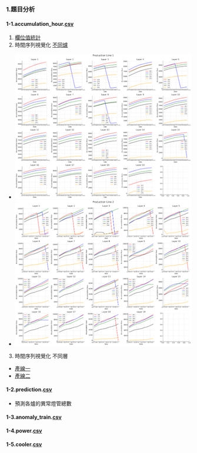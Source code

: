### 1.題目分析
#### 1-1.accumulation_hour.[csv](https://github.com/FelixWuYH/IMBD2023training/blob/main/1.題目分析/accumlation_hour.csv)
1. [欄位值統計](https://chat.openai.com/share/79b79838-97b7-40a3-8859-839ab8408540)
2. 時間序列視覺化 [不同爐](https://chat.openai.com/share/a88c0bd4-021a-4689-92f1-be943a33cf5f)
- ![產線一](https://github.com/FelixWuYH/IMBD2023training/blob/main/1.%E9%A1%8C%E7%9B%AE%E5%88%86%E6%9E%90/View1Line1.png)
- ![產線二](https://github.com/FelixWuYH/IMBD2023training/blob/main/1.%E9%A1%8C%E7%9B%AE%E5%88%86%E6%9E%90/View1Line2.png)
3. 時間序列視覺化 不同層
- [產線一](https://github.com/FelixWuYH/IMBD2023training/blob/main/1.%E9%A1%8C%E7%9B%AE%E5%88%86%E6%9E%90/View2Line1.png)
- [產線二](https://github.com/FelixWuYH/IMBD2023training/blob/main/1.%E9%A1%8C%E7%9B%AE%E5%88%86%E6%9E%90/View2Line2.png)
#### 1-2.prediction.[csv](https://github.com/FelixWuYH/IMBD2023training/blob/main/1.題目分析/prediction.csv)
* 預測各爐的異常燈管總數
#### 1-3.anomaly_train.[csv](https://github.com/FelixWuYH/IMBD2023training/blob/main/1.題目分析/anomaly_train.csv)

#### 1-4.power.[csv](https://github.com/FelixWuYH/IMBD2023training/blob/main/1.題目分析/power.csv)

#### 1-5.cooler.[csv](https://github.com/FelixWuYH/IMBD2023training/blob/main/1.題目分析/cooler.csv)


